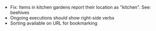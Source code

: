 - Fix: Items in kitchen gardens report their location as "kitchen". See: beehives
- Ongoing executions should show right-side verbs
- Sorting available on URL for bookmarking

